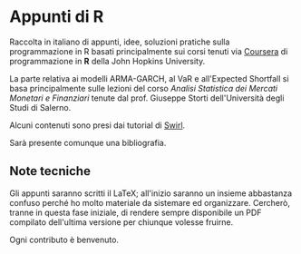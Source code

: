 # Appunti di R

Raccolta in italiano di appunti, idee, soluzioni pratiche sulla programmazione in R basati principalmente sui corsi tenuti via [Coursera](https://www.coursera.org/) di programmazione in **R** della John Hopkins University.

La parte relativa ai modelli ARMA-GARCH, al VaR e all'Expected Shortfall si basa principalmente sulle lezioni del corso *Analisi Statistica dei Mercati Monetari e Finanziari* tenute dal prof. Giuseppe Storti dell'Università degli Studi di Salerno.

Alcuni contenuti sono presi dai tutorial di [Swirl](http://swirlstats.com).

Sarà presente comunque una bibliografia.

## Note tecniche

Gli appunti saranno scritti il LaTeX; all'inizio saranno un insieme abbastanza confuso perché ho molto materiale da sistemare ed organizzare. Cercherò, tranne in questa fase iniziale, di rendere sempre disponibile un PDF compilato dell'ultima versione per chiunque volesse fruirne.

Ogni contributo è benvenuto.